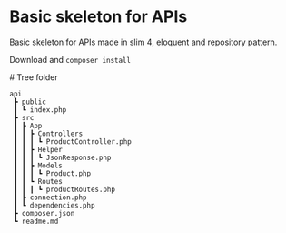 ﻿# Basic skeleton for APIs
Basic skeleton for APIs made in slim 4, eloquent and repository pattern.

Download and `composer install`

﻿# Tree folder
```
api
 ┣ public
 ┃ ┗ index.php
 ┣ src
 ┃ ┣ App
 ┃ ┃ ┣ Controllers
 ┃ ┃ ┃ ┗ ProductController.php
 ┃ ┃ ┣ Helper
 ┃ ┃ ┃ ┗ JsonResponse.php
 ┃ ┃ ┣ Models
 ┃ ┃ ┃ ┗ Product.php
 ┃ ┃ ┗ Routes
 ┃ ┃ ┃ ┗ productRoutes.php
 ┃ ┣ connection.php
 ┃ ┗ dependencies.php
 ┣ composer.json
 ┗ readme.md
 ```
